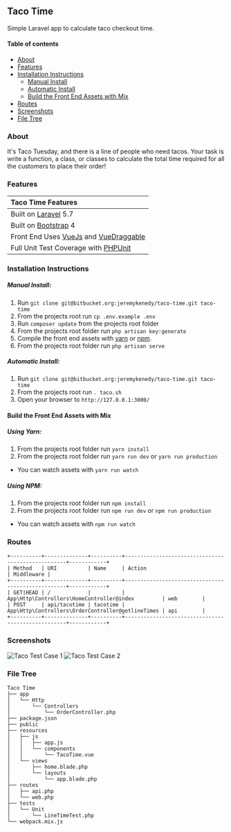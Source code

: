 ## Taco Time
Simple Laravel app to calculate taco checkout time.

#### Table of contents
- [About](#about)
- [Features](#features)
- [Installation Instructions](#installation-instructions)
    - [Manual Install](#manual-install)
    - [Automatic Install](#automatic-install)
    - [Build the Front End Assets with Mix](#build-front-end-assets-with-mix)
- [Routes](#routes)
- [Screenshots](#screenshots)
- [File Tree](#file-tree)

### About
It's Taco Tuesday, and there is a line of people who need tacos. Your task is write a function, a class, or classes to calculate the total time required for all the customers to place their order!  

### Features
| Taco Time Features  |
| :------------ |
|Built on [Laravel](http://laravel.com/) 5.7|
|Built on [Bootstrap](https://getbootstrap.com/) 4|
|Front End Uses [VueJs](https://vuejs.org/v2/guide/) and [VueDraggable](https://github.com/SortableJS/Vue.Draggable)|
|Full Unit Test Coverage with [PHPUnit](https://laravel.com/docs/5.7/testing)|

### Installation Instructions
##### Manual Install:
1. Run `git clone git@bitbucket.org:jeremykenedy/taco-time.git taco-time`
2. From the projects root run `cp .env.example .env`
3. Run `composer update` from the projects root folder
4. From the projects root folder run `php artisan key:generate`
5. Compile the front end assets with [yarn](#using-yarn) or [npm](#using-npm).
6. From the projects root folder run `php artisan serve`

##### Automatic Install:
1. Run `git clone git@bitbucket.org:jeremykenedy/taco-time.git taco-time`
2. From the projects root run `. taco.sh`
3. Open your browser to `http://127.0.0.1:3000/`

#### Build the Front End Assets with Mix
##### Using Yarn:
1. From the projects root folder run `yarn install`
2. From the projects root folder run `yarn run dev` or `yarn run production`
  * You can watch assets with `yarn run watch`

##### Using NPM:
1. From the projects root folder run `npm install`
2. From the projects root folder run `npm run dev` or `npm run production`
  * You can watch assets with `npm run watch`

### Routes

```
+----------+--------------+----------+---------------------------------------------------+------------+
| Method   | URI          | Name     | Action                                            | Middleware |
+----------+--------------+----------+---------------------------------------------------+------------+
| GET|HEAD | /            |          | App\Http\Controllers\HomeController@index         | web        |
| POST     | api/tacotime | tacotime | App\Http\Controllers\OrderController@getlineTimes | api        |
+----------+--------------+----------+---------------------------------------------------+------------+
```

### Screenshots
![Taco Test Case 1](https://s3-us-west-2.amazonaws.com/taco-time/taco1.jpg)
![Taco Test Case 2](https://s3-us-west-2.amazonaws.com/taco-time/taco2.jpg)

### File Tree

```
Taco Time
├── app
│   └── Http
│       └── Controllers
│           └── OrderController.php
├── package.json
├── public
├── resources
│   ├── js
│   │   ├── app.js
│   │   └── components
│   │       └── TacoTime.vue
│   └── views
│       ├── home.blade.php
│       └── layouts
│           └── app.blade.php
├── routes
│   ├── api.php
│   └── web.php
├── tests
│   └── Unit
│       └── LineTimeTest.php
└── webpack.mix.js
```
